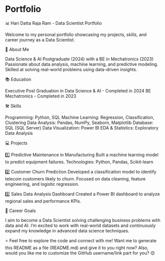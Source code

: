 # Portfolio
📊 Hari Datta Raja Ram - Data Scientist Portfolio

Welcome to my personal portfolio showcasing my projects, skills, and career journey as a Data Scientist.

🚀 About Me

Data Science & AI Postgraduate (2024) with a BE in Mechatronics (2023)
Passionate about data analysis, machine learning, and predictive modeling.
Skilled at solving real-world problems using data-driven insights.


📚 Education

Executive Post Graduation in Data Science & AI - Completed in 2024
BE Mechatronics - Completed in 2023


🛠️ Skills

Programming: Python, SQL
Machine Learning: Regression, Classification, Clustering
Data Analysis: Pandas, NumPy, Seaborn, Matplotlib
Database: SQL (SQL Server)
Data Visualization: Power BI
EDA & Statistics: Exploratory Data Analysis

💻 Projects

1️⃣ Predictive Maintenance in Manufacturing
Built a machine learning model to predict equipment failures.
Technologies: Python, Pandas, Scikit-learn

2️⃣ Customer Churn Prediction
Developed a classification model to identify telecom customers likely to churn.
Focused on data cleaning, feature engineering, and logistic regression.

3️⃣ Sales Data Analysis Dashboard
Created a Power BI dashboard to analyze regional sales and performance KPIs.


📌 Career Goals

I aim to become a Data Scientist solving challenging business problems with data and AI. I’m excited to work with real-world datasets and continuously expand my knowledge in advanced data science techniques.

⭐ Feel free to explore the code and connect with me!
Want me to generate this README as a file (README.md) and give it to you right now? Also, would you like me to customize the GitHub username/link part for you? 😊







